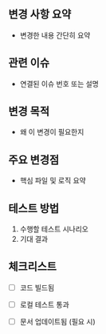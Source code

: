 ## 변경 사항 요약
- 변경한 내용 간단히 요약

## 관련 이슈
- 연결된 이슈 번호 또는 설명

## 변경 목적
- 왜 이 변경이 필요한지

## 주요 변경점
- 핵심 파일 및 로직 요약

## 테스트 방법
1. 수행할 테스트 시나리오
2. 기대 결과

## 체크리스트
- [ ] 코드 빌드됨
- [ ] 로컬 테스트 통과
- [ ] 문서 업데이트됨 (필요 시)

